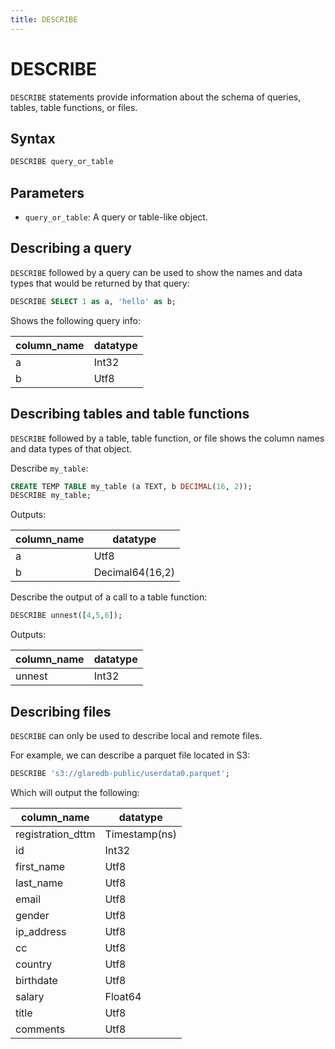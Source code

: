 ```yaml
---
title: DESCRIBE
---
```


# DESCRIBE

`DESCRIBE` statements provide information about the schema of queries, tables,
table functions, or files.

## Syntax

```sql
DESCRIBE query_or_table
```

## Parameters

- `query_or_table`: A query or table-like object.

## Describing a query

`DESCRIBE` followed by a query can be used to show the names and data types that
would be returned by that query:

```sql
DESCRIBE SELECT 1 as a, 'hello' as b;
```

Shows the following query info:

| column_name | datatype |
|-------------|----------|
| a           | Int32    |
| b           | Utf8     |

## Describing tables and table functions

`DESCRIBE` followed by a table, table function, or file shows the column names
and data types of that object.

Describe `my_table`:

```sql
CREATE TEMP TABLE my_table (a TEXT, b DECIMAL(16, 2));
DESCRIBE my_table;
```

Outputs:

| column_name | datatype        |
|-------------|-----------------|
| a           | Utf8            |
| b           | Decimal64(16,2) |

Describe the output of a call to a table function:

```sql
DESCRIBE unnest([4,5,6]);
```

Outputs:

| column_name | datatype |
|-------------|----------|
| unnest      | Int32    |

## Describing files

`DESCRIBE` can only be used to describe local and remote files.

For example, we can describe a parquet file located in S3:

```sql
DESCRIBE 's3://glaredb-public/userdata0.parquet';
```

Which will output the following:

| column_name       | datatype      |
|-------------------|---------------|
| registration_dttm | Timestamp(ns) |
| id                | Int32         |
| first_name        | Utf8          |
| last_name         | Utf8          |
| email             | Utf8          |
| gender            | Utf8          |
| ip_address        | Utf8          |
| cc                | Utf8          |
| country           | Utf8          |
| birthdate         | Utf8          |
| salary            | Float64       |
| title             | Utf8          |
| comments          | Utf8          |


